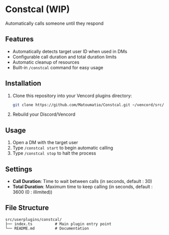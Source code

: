 # Constcal (WIP)
Automatically calls someone until they respond

## Features
- Automatically detects target user ID when used in DMs
- Configurable call duration and total duration limits
- Automatic cleanup of resources
- Built-in `/constcal` command for easy usage

## Installation
1. Clone this repository into your Vencord plugins directory:
   ```bash
   git clone https://github.com/Matoumatio/Constcal.git ~/vencord/src/userplugins/constcal
   ```
2. Rebuild your Discord/Vencord

## Usage
1. Open a DM with the target user
2. Type `/constcal start` to begin automatic calling
3. Type `/constcal stop` to halt the process

## Settings
- **Call Duration**: Time to wait between calls (in seconds, default : 30)
- **Total Duration**: Maximum time to keep calling (in seconds, default : 3600 (0 : illimited))

## File Structure
```plaintext
src/userplugins/constcal/
├── index.ts          # Main plugin entry point
└── README.md         # Documentation
```
